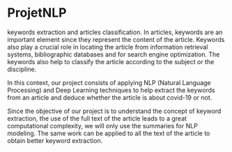 # ProjetNLP
keywords extraction and articles classification.
In articles, keywords are an important element since they represent the content of the article. 
Keywords also play a crucial role in locating the article from information retrieval systems, bibliographic databases and for search engine optimization. 
The keywords also help to classify the article according to the subject or the discipline.

In this context, our project consists of applying NLP (Natural Language Processing) and Deep Learning techniques to help extract the keywords from an article
and deduce whether the article is about covid-19 or not.

Since the objective of our project is to understand the concept of keyword extraction, the use of the full text of the article leads to a great computational complexity, we will only use the summaries for NLP modeling. The same work can be applied to all the text of the article to obtain better keyword extraction.
